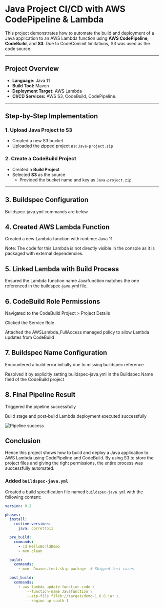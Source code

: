 # Java Project CI/CD with AWS CodePipeline & Lambda

This project demonstrates how to automate the build and deployment of a Java application to an AWS Lambda function using **AWS CodePipeline**, **CodeBuild**, and **S3**. Due to CodeCommit limitations, S3 was used as the code source.

---

##  Project Overview

- **Language:** Java 11
- **Build Tool:** Maven
- **Deployment Target:** AWS Lambda
- **CI/CD Services:** AWS S3, CodeBuild, CodePipeline.

---

##  Step-by-Step Implementation

### 1. Upload Java Project to S3

- Created a new S3 bucket
- Uploaded the zipped project as: `Java-project.zip`

### 2. Create a CodeBuild Project

- Created a **Build Project**
- Selected **S3** as the source
  - Provided the bucket name and key as `Java-project.zip`

---

## 3. Buildspec Configuration
 Buildspec-java.yml commands are below 

## 4. Created AWS Lambda Function
Created a new Lambda function with runtime: Java 11

Note: The code for this Lambda is not directly visible in the console as it is packaged with external dependencies.

## 5. Linked Lambda with Build Process
Ensured the Lambda function name Javafunction matches the one referenced in the buildspec-java.yml file.


## 6. CodeBuild Role Permissions
Navigated to the CodeBuild Project > Project Details

Clicked the Service Role

Attached the AWSLambda_FullAccess managed policy to allow Lambda updates from CodeBuild

## 7. Buildspec Name Configuration
Encountered a build error initially due to missing buildspec reference

Resolved it by explicitly setting buildspec-java.yml in the Buildspec Name field of the CodeBuild project

## 8. Final Pipeline Result
Triggered the pipeline successfully

Build stage and post-build Lambda deployment executed successfully

![Pipeline success](https://github.com/user-attachments/assets/3263f1d3-0501-4c8a-9da5-981b1381cb95)


## Conclusion
Hence this project shows how to build and deploy a Java application to AWS Lambda using CodePipeline and CodeBuild. By using S3 to store the project files and giving the right permissions, the entire process was successfully automated.



###  Added `buildspec-java.yml`

Created a build specification file named `buildspec-java.yml` with the following content:

```yaml
version: 0.2

phases:
  install:
    runtime-versions:
      java: corretto11

  pre_build:
    commands:
      - cd HelloWorldDemo
      - mvn clean

  build:
    commands:
      - mvn -Dmaven.test.skip package  # Skipped test cases

  post_build:
    commands:
      - aws lambda update-function-code \
          --function-name Javafunction \
          --zip-file fileb://target/demo-1.0.0.jar \
          --region ap-south-1
